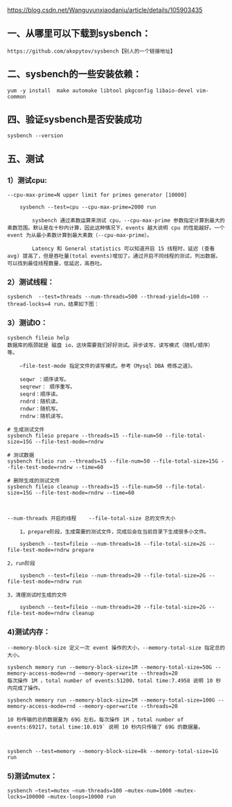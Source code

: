 
https://blog.csdn.net/Wanguyunxiaodaniu/article/details/105903435

## 一、从哪里可以下载到sysbench：

	https://github.com/akopytov/sysbench【别人的一个链接地址】

## 二、sysbench的一些安装依赖：

	yum -y install  make automake libtool pkgconfig libaio-devel vim-common
	
## 四、验证sysbench是否安装成功

	sysbench --version

## 五、测试

### 1）测试cpu: 
	--cpu-max-prime=N upper limit for primes generator [10000]
	
		sysbench --test=cpu --cpu-max-prime=2000 run
		
			sysbench 通过素数运算来测试 cpu，--cpu-max-prime 参数指定计算到最大的素数范围。默认是在十秒内计算，因此这种情况下，events 越大说明 cpu 的性能越好。一个 event 为从最小素数计算到最大素数（--cpu-max-prime）。
			
			Latency 和 General statistics 可以知道开启 15 线程时，延迟 (查看 avg) 提高了，但是吞吐量(total events)增加了。通过开启不同线程的测试，列出数据，可以找到最佳线程数量，低延迟，高吞吐。




### 2）测试线程：

	sysbench  --test=threads --num-threads=500 --thread-yields=100 --thread-locks=4 run，结果如下图：




### 3）测试IO：

	sysbench fileio help
	数据库的瓶颈就是 磁盘 io，这块需要我们好好测试。异步读写，读写模式（随机/顺序） 等。

		—file-test-mode 指定文件的读写模式。参考《Mysql DBA 修炼之道》。

		seqwr ：顺序读写。
		seqrewr： 顺序重写。
		seqrd：顺序读。
		rndrd：随机读。
		rndwr：随机写。
		rndrw：随机读写。

	# 生成测试文件
	sysbench fileio prepare --threads=15 --file-num=50 --file-total-size=15G --file-test-mode=rndrw

	# 测试数据
	sysbench fileio run --threads=15 --file-num=50 --file-total-size=15G --file-test-mode=rndrw --time=60

	# 删除生成的测试文件
	sysbench fileio cleanup --threads=15 --file-num=50 --file-total-size=15G --file-test-mode=rndrw --time=60
	
	
	
	--num-threads 开启的线程    --file-total-size 总的文件大小

		1，prepare阶段，生成需要的测试文件，完成后会在当前目录下生成很多小文件。

		sysbench --test=fileio --num-threads=16 --file-total-size=2G --file-test-mode=rndrw prepare

	2，run阶段

		sysbench --test=fileio --num-threads=20 --file-total-size=2G --file-test-mode=rndrw run

	3，清理测试时生成的文件

		sysbench --test=fileio --num-threads=20 --file-total-size=2G --file-test-mode=rndrw cleanup
		
		

### 4)测试内存：
	--memory-block-size 定义一次 event 操作的大小，--memory-total-size 指定总的大小。
	
	sysbench memory run --memory-block-size=1M --memory-total-size=50G --memory-access-mode=rnd --memory-oper=write --threads=20
	每次操作 1M ，total number of events:51200，total time:7.4958 说明 10 秒内完成了操作。
	
	sysbench memory run --memory-block-size=1M --memory-total-size=100G --memory-access-mode=rnd --memory-oper=write --threads=20
	
	10 秒传输的总的数据量为 69G 左右。每次操作 1M ，total number of events:69217，total time:10.019` 说明 10 秒内只传输了 69G 的数据量。



	sysbench --test=memory --memory-block-size=8k --memory-total-size=1G run



### 5)测试mutex：
	sysbench –test=mutex –num-threads=100 –mutex-num=1000 –mutex-locks=100000 –mutex-loops=10000 run
